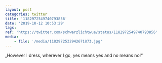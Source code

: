 ```yaml
---
layout: post
categories: twitter
title: '1182972549740793856'
date: '2019-10-12 10:53:29'
tags: 
ref: 'https://twitter.com/schwarzlichtwue/status/1182972549740793856'
media:
    - file: '/media/1182972532942671873.jpg'
---
```

„However I dress, wherever I go, yes means yes and no means no!“  
